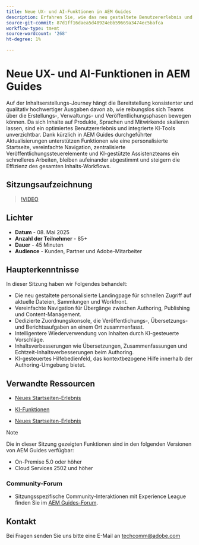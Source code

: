 ```yaml
---
title: Neue UX- und AI-Funktionen in AEM Guides
description: Erfahren Sie, wie das neu gestaltete Benutzererlebnis und die KI-Assistenten in AEM Guides die Inhaltserstellung optimieren, die Navigation verbessern und in Echtzeit intelligente Funktionen in Ihre Inhalts-Workflows integrieren.
source-git-commit: 87d1ff16daea5d40924ebb59669a3474ec5bafca
workflow-type: tm+mt
source-wordcount: '268'
ht-degree: 1%

---
```


# Neue UX- und AI-Funktionen in AEM Guides

Auf der Inhaltserstellungs-Journey hängt die Bereitstellung konsistenter und qualitativ hochwertiger Ausgaben davon ab, wie reibungslos sich Teams über die Erstellungs-, Verwaltungs- und Veröffentlichungsphasen bewegen können. Da sich Inhalte auf Produkte, Sprachen und Mitwirkende skalieren lassen, sind ein optimiertes Benutzererlebnis und integrierte KI-Tools unverzichtbar. Dank kürzlich in AEM Guides durchgeführter Aktualisierungen unterstützen Funktionen wie eine personalisierte Startseite, vereinfachte Navigation, zentralisierte Veröffentlichungssteuerelemente und KI-gestützte Assistenzteams ein schnelleres Arbeiten, bleiben aufeinander abgestimmt und steigern die Effizienz des gesamten Inhalts-Workflows.


## Sitzungsaufzeichnung

>[!VIDEO](https://video.tv.adobe.com/v/3458396/?quality=12&learn=on)

## Lichter

- **Datum** - 08. Mai 2025
- **Anzahl der Teilnehmer** - 85+
- **Dauer** - 45 Minuten
- **Audience** - Kunden, Partner und Adobe-Mitarbeiter

## Haupterkenntnisse

In dieser Sitzung haben wir Folgendes behandelt:
- Die neu gestaltete personalisierte Landingpage für schnellen Zugriff auf aktuelle Dateien, Sammlungen und Workfront.
- Vereinfachte Navigation für Übergänge zwischen Authoring, Publishing und Content-Management.
- Dedizierte Zuordnungskonsole, die Veröffentlichungs-, Übersetzungs- und Berichtsaufgaben an einem Ort zusammenfasst.
- Intelligentere Wiederverwendung von Inhalten durch KI-gesteuerte Vorschläge.
- Inhaltsverbesserungen wie Übersetzungen, Zusammenfassungen und Echtzeit-Inhaltsverbesserungen beim Authoring.
- KI-gesteuertes Hilfebedienfeld, das kontextbezogene Hilfe innerhalb der Authoring-Umgebung bietet.


## Verwandte Ressourcen

- [Neues Startseiten-Erlebnis](https://experienceleague.adobe.com/en/docs/experience-manager-guides/using/user-guide/home-page/intro-home-page)

- [KI-Funktionen](https://experienceleague.adobe.com/en/docs/experience-manager-guides/using/user-guide/ai-assistant-aem/ai-assistant)

- [Neues Startseiten-Erlebnis](https://experienceleague.adobe.com/en/docs/experience-manager-guides/using/install-guide/cs-ig/web-editor-configs-cs/conf-smart-suggestions)



>[!NOTE]
>
> Die in dieser Sitzung gezeigten Funktionen sind in den folgenden Versionen von AEM Guides verfügbar:
> - On-Premise 5.0 oder höher
> - Cloud Services 2502 und höher


### Community-Forum

- Sitzungsspezifische Community-Interaktionen mit Experience League finden Sie im [AEM Guides-Forum](https://experienceleaguecommunities.adobe.com/t5/experience-manager-guides/bd-p/xml-documentation-discussions).


## Kontakt

Bei Fragen senden Sie uns bitte eine E-Mail an <techcomm@adobe.com>